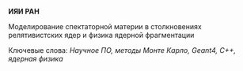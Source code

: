 **ИЯИ РАН**

Моделирование спектаторной материи в столкновениях релятивистских ядер и физика ядерной фрагментации

Ключевые слова: *Научное ПО, методы Монте Карло, Geant4, C++, ядерная физика*